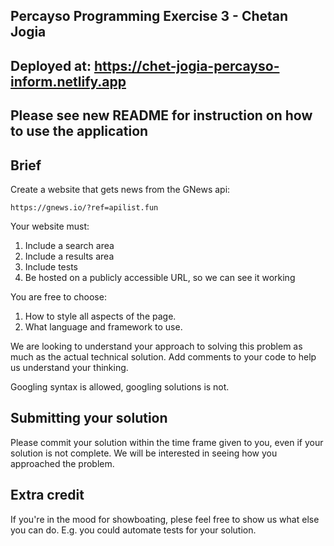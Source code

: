 
## Percayso Programming Exercise 3 - Chetan Jogia
## Deployed at: https://chet-jogia-percayso-inform.netlify.app

## Please see new README for instruction on how to use the application

## Brief

Create a website that gets news from the GNews api:

    https://gnews.io/?ref=apilist.fun
    
Your website must:    
      
  1) Include a search area
  2) Include a results area
  3) Include tests
  4) Be hosted on a publicly accessible URL, so we can see it working

You are free to choose:

  1) How to style all aspects of the page.
  2) What language and framework to use.

We are looking to understand your approach to solving this problem as much as the actual technical solution. Add comments to your code to help us understand your thinking. 

Googling syntax is allowed, googling solutions is not.

## Submitting your solution

Please commit your solution within the time frame given to you, even if your solution is not complete. We will be interested in seeing how you approached the problem.

## Extra credit

If you're in the mood for showboating, plese feel free to show us what else you can do. E.g. you could automate tests for your solution.
